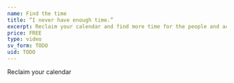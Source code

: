 ```yaml
---
name: Find the time
title: “I never have enough time.”
excerpt: Reclaim your calendar and find more time for the people and activities you love. We explore what is and is not important to you and get rid of everything you do not care about.
price: FREE
type: video
sv_form: TODO
uid: TODO
---
```

Reclaim your calendar
